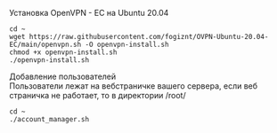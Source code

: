 Установка OpenVPN - EC на Ubuntu 20.04
``` 
cd ~
wget https://raw.githubusercontent.com/fogiznt/OVPN-Ubuntu-20.04-EC/main/openvpn.sh -O openvpn-install.sh
chmod +x openvpn-install.sh
./openvpn-install.sh
```

Добавление пользователей  
Пользователи лежат на вебстраничке вашего сервера, если веб страничка не работает, то в директории /root/
```
cd ~ 
./account_manager.sh
```
